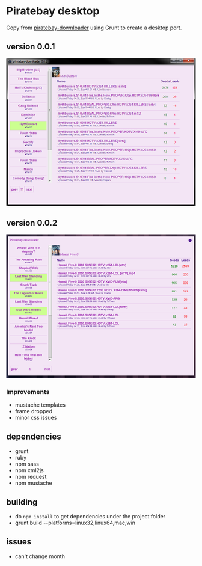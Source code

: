 Piratebay desktop
=================

Copy from [piratebay-downloader](https://github.com/angel-git/piratebay-downloader) using Grunt to create a desktop port.

## version 0.0.1

![Image](image1.png?raw=true)

## version 0.0.2
![Image](image2.png?raw=true)

### Improvements
- mustache templates
- frame dropped
- minor css issues


## dependencies
- grunt
- ruby
- npm sass
- npm xml2js
- npm request
- npm mustache

## building
- do `npm install` to get dependencies under the project folder
- grunt build --platforms=linux32,linux64,mac,win

## issues
- can't change month